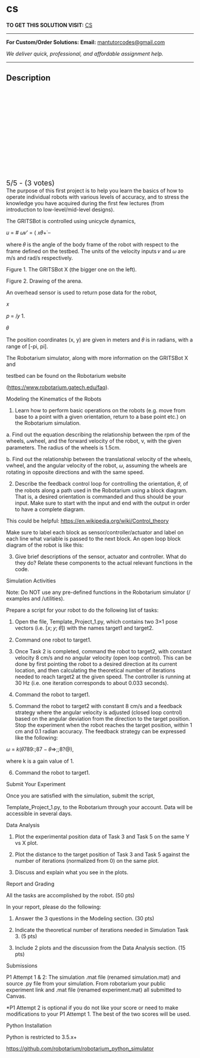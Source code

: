 # cs
**TO GET THIS SOLUTION VISIT:** [CS](https://mantutor.com/product/cs/)


---

**For Custom/Order Solutions:** **Email:** mantutorcodes@gmail.com  

*We deliver quick, professional, and affordable assignment help.*

---

<h2>Description</h2>



<div class="kk-star-ratings kksr-auto kksr-align-center kksr-valign-top" data-payload="{&quot;align&quot;:&quot;center&quot;,&quot;id&quot;:&quot;116147&quot;,&quot;slug&quot;:&quot;default&quot;,&quot;valign&quot;:&quot;top&quot;,&quot;ignore&quot;:&quot;&quot;,&quot;reference&quot;:&quot;auto&quot;,&quot;class&quot;:&quot;&quot;,&quot;count&quot;:&quot;3&quot;,&quot;legendonly&quot;:&quot;&quot;,&quot;readonly&quot;:&quot;&quot;,&quot;score&quot;:&quot;5&quot;,&quot;starsonly&quot;:&quot;&quot;,&quot;best&quot;:&quot;5&quot;,&quot;gap&quot;:&quot;4&quot;,&quot;greet&quot;:&quot;Rate this product&quot;,&quot;legend&quot;:&quot;5\/5 - (3 votes)&quot;,&quot;size&quot;:&quot;24&quot;,&quot;title&quot;:&quot;CS&quot;,&quot;width&quot;:&quot;138&quot;,&quot;_legend&quot;:&quot;{score}\/{best} - ({count} {votes})&quot;,&quot;font_factor&quot;:&quot;1.25&quot;}">

<div class="kksr-stars">

<div class="kksr-stars-inactive">
            <div class="kksr-star" data-star="1" style="padding-right: 4px">


<div class="kksr-icon" style="width: 24px; height: 24px;"></div>
        </div>
            <div class="kksr-star" data-star="2" style="padding-right: 4px">


<div class="kksr-icon" style="width: 24px; height: 24px;"></div>
        </div>
            <div class="kksr-star" data-star="3" style="padding-right: 4px">


<div class="kksr-icon" style="width: 24px; height: 24px;"></div>
        </div>
            <div class="kksr-star" data-star="4" style="padding-right: 4px">


<div class="kksr-icon" style="width: 24px; height: 24px;"></div>
        </div>
            <div class="kksr-star" data-star="5" style="padding-right: 4px">


<div class="kksr-icon" style="width: 24px; height: 24px;"></div>
        </div>
    </div>

<div class="kksr-stars-active" style="width: 138px;">
            <div class="kksr-star" style="padding-right: 4px">


<div class="kksr-icon" style="width: 24px; height: 24px;"></div>
        </div>
            <div class="kksr-star" style="padding-right: 4px">


<div class="kksr-icon" style="width: 24px; height: 24px;"></div>
        </div>
            <div class="kksr-star" style="padding-right: 4px">


<div class="kksr-icon" style="width: 24px; height: 24px;"></div>
        </div>
            <div class="kksr-star" style="padding-right: 4px">


<div class="kksr-icon" style="width: 24px; height: 24px;"></div>
        </div>
            <div class="kksr-star" style="padding-right: 4px">


<div class="kksr-icon" style="width: 24px; height: 24px;"></div>
        </div>
    </div>
</div>


<div class="kksr-legend" style="font-size: 19.2px;">
            5/5 - (3 votes)    </div>
    </div>
The purpose of this first project is to help you learn the basics of how to operate individual robots with various levels of accuracy, and to stress the knowledge you have acquired during the first few lectures (from introduction to low-level/mid-level designs).

The GRITSBot is controlled using unicycle dynamics,

𝑢 = # 𝜔𝑣’ = ( 𝑥𝜃̇+̇ –

where 𝜃 is the angle of the body frame of the robot with respect to the frame defined on the testbed. The units of the velocity inputs 𝑣 and 𝜔 are m/s and rad/s respectively.

Figure 1. The GRITSBot X (the bigger one on the left).

Figure 2. Drawing of the arena.

An overhead sensor is used to return pose data for the robot,

𝑥

𝑝 = /𝑦 1.

𝜃

The position coordinates (x, y) are given in meters and 𝜃 is in radians, with a range of [-pi, pi].

The Robotarium simulator, along with more information on the GRITSBot X and

testbed can be found on the Robotarium website

(https://www.robotarium.gatech.edu/faq).

Modeling the Kinematics of the Robots

1. Learn how to perform basic operations on the robots (e.g. move from base to a point with a given orientation, return to a base point etc.) on the Robotarium simulation.

a. Find out the equation describing the relationship between the rpm of the wheels, 𝜔wheel, and the forward velocity of the robot, v, with the given parameters. The radius of the wheels is 1.5cm.

b. Find out the relationship between the translational velocity of the wheels, vwheel, and the angular velocity of the robot, 𝜔, assuming the wheels are rotating in opposite directions and with the same speed.

2. Describe the feedback control loop for controlling the orientation, 𝜃, of the robots along a path used in the Robotarium using a block diagram. That is, a desired orientation is commanded and thus should be your input. Make sure to start with the input and end with the output in order to have a complete diagram.

This could be helpful: https://en.wikipedia.org/wiki/Control_theory

Make sure to label each block as sensor/controller/actuator and label on each line what variable is passed to the next block. An open loop block diagram of the robot is like this:

3. Give brief descriptions of the sensor, actuator and controller. What do they do? Relate these components to the actual relevant functions in the code.

Simulation Activities

Note: Do NOT use any pre-defined functions in the Robotarium simulator (/ examples and /utilities).

Prepare a script for your robot to do the following list of tasks:

1. Open the file, Template_Project_1.py, which contains two 3×1 pose vectors (i.e. [𝑥; 𝑦; 𝜃]) with the names target1 and target2.

2. Command one robot to target1.

3. Once Task 2 is completed, command the robot to target2, with constant velocity 8 cm/s and no angular velocity (open loop control). This can be done by first pointing the robot to a desired direction at its current location, and then calculating the theoretical number of iterations needed to reach target2 at the given speed. The controller is running at 30 Hz (i.e. one iteration corresponds to about 0.033 seconds).

4. Command the robot to target1.

5. Command the robot to target2 with constant 8 cm/s and a feedback strategy where the angular velocity is adjusted (closed loop control) based on the angular deviation from the direction to the target position. Stop the experiment when the robot reaches the target position, within 1 cm and 0.1 radian accuracy. The feedback strategy can be expressed like the following:

𝜔 = 𝑘(𝜃789:;87 − 𝜃=&gt;;;8?@),

where k is a gain value of 1.

6. Command the robot to target1.

Submit Your Experiment

Once you are satisfied with the simulation, submit the script,

Template_Project_1.py, to the Robotarium through your account. Data will be accessible in several days.

Data Analysis

1. Plot the experimental position data of Task 3 and Task 5 on the same Y vs X plot.

2. Plot the distance to the target position of Task 3 and Task 5 against the number of iterations (normalized from 0) on the same plot.

3. Discuss and explain what you see in the plots.

Report and Grading

All the tasks are accomplished by the robot. (50 pts)

In your report, please do the following:

1. Answer the 3 questions in the Modeling section. (30 pts)

2. Indicate the theoretical number of iterations needed in Simulation Task 3. (5 pts)

3. Include 2 plots and the discussion from the Data Analysis section. (15 pts)

Submissions

P1 Attempt 1 &amp; 2: The simulation .mat file (renamed simulation.mat) and source .py file from your simulation. From robotarium your public experiment link and .mat file (renamed experiment.mat) all submitted to Canvas.

*P1 Attempt 2 is optional if you do not like your score or need to make modifications to your P1 Attempt 1. The best of the two scores will be used.

Python Installation

Python is restricted to 3.5.x+

https://github.com/robotarium/robotarium_python_simulator
